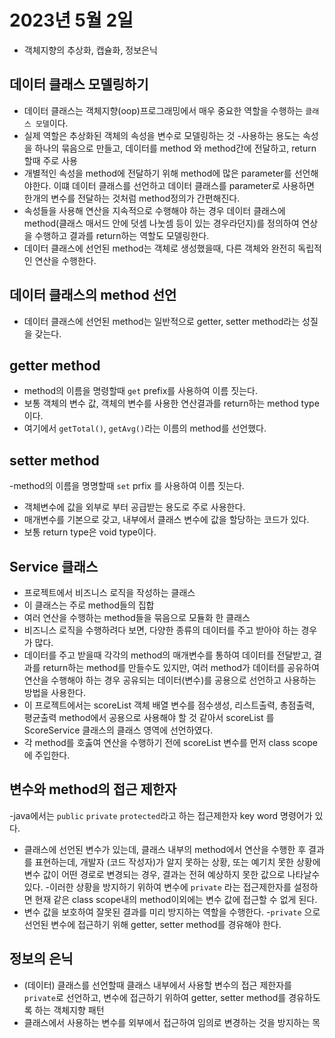 # 2023년 5월 2일
- 객체지향의 추상화, 캡슐화, 정보은닉
## 데이터 클래스 모델링하기
- 데이터 클래스는 객체지향(oop)프로그래밍에서 매우 중요한 역할을 수행하는 `클래스 모델`이다.
- 실제 역할은 추상화된 객체의 속성을 변수로 모델링하는 것
-사용하는 용도는 속성을 하나의 묶음으로 만들고, 데이터를 method 와 method간에 전달하고, return 할때 주로 사용
- 개별적인 속성을 method에 전달하기 위해 method에 많은 parameter를 선언해야한다. 이떄
데이터 클래스를 선언하고 데이터 클래스를 parameter로 사용하면 한개의 변수를 전달하는 것처럼
method정의가 간편해진다.
- 속성들을 사용해 연산을 지속적으로 수행해야 하는 경우 데이터 클래스에 method(클래스 매서드 안에 덧셈 나눗셈 등이 있는 경우라던지)를 정의하여 연상을 수행하고 결과를 return하는 역할도 모델링한다.
- 데이터 클래스에 선언된 method는 객체로 생성했을때, 다른 객체와 완전히 독립적인 연산을 수행한다.

## 데이터 클래스의 method 선언
- 데이터 클래스에 선언된 method는 일반적으로 getter, setter method라는 성질을 갖는다.

## getter method
- method의 이름을 명령할때 `get` prefix를 사용하여 이름 짓는다.
- 보통 객체의 변수 값, 객체의 변수를 사용한 연산결과를 return하는 method type 이다. 
- 여기에서 `getTotal()`, `getAvg()`라는 이름의 method를 선언했다. 

## setter method
-method의 이름을 명명할때 `set` prfix 를 사용하여 
이름 짓는다.
- 객체변수에 값을 외부로 부터 공급받는 용도로 주로 사용한다.
- 매개변수를 기본으로 갖고, 내부에서 클래스 변수에 값을 할당하는 코드가 있다.
- 보통 return type은 void type이다.

## Service 클래스
- 프로젝트에서 비즈니스 로직을 작성하는 클래스
- 이 클래스는 주로 method들의 집합
- 여러 연산을 수행하는 method들을 묶음으로 모듈화 한 클래스
- 비즈니스 로직을 수행하려다 보면, 다양한 종류의 데이터를 주고 받아야 하는 경우가 많다.
- 데이터를 주고 받을때 각각의 method의 매개변수를 통하여 데이터를 전달받고, 결과를 return하는 method를 만들수도 있지만, 여러 method가 데이터를 공유하여 연산을 수행해야 하는 경우 공유되는 데이터(변수)를 공용으로 선언하고 사용하는 방법을 사용한다.
- 이 프로젝트에서는 scoreList 객체 배열 변수를 점수생성, 리스트출력, 총점출력, 평균출력 method에서 공용으로 사용해야 할 것 같아서 scoreList 를 ScoreService 클래스의 클래스 영역에 선언하였다.
- 각 method를 호춣여 연산을 수행하기 전에 scoreList 변수를 먼저 class scope에 주입한다.
## 변수와 method의 접근 제한자
-java에서는 `public` `private` `protected`라고 하는 접근제한자 key word 명령어가 있다.

- 클래스에 선언된 변수가 있는데, 클래스 내부의 method에서 연산을 수행한 후 결과를 표현하는데, 개발자 (코드 작성자)가 알지 못하는 상황, 또는 예기치 못한 상황에 변수 값이 어떤 경로로 변경되는 경우, 결과는 전혀 예상하지 못한 값으로 나타날수 있다.
-이러한 상황을 방지하기 위하여 변수에 `private` 라는 접근제한자를 설정하면 현재 같은  class scope내의 method이외에는 변수 값에 접근할 수 없게 된다.
- 변수 값을 보호하여 잘못된 결과를 미리 방지하는 역할을 수행한다.
-`private` 으로 선언된 변수에 접근하기 위해 getter, setter method를 경유해야 한다.

## 정보의 은닉
- (데이터) 클래스를 선언할때 클래스 내부에서 사용할 변수의 접근 제한자를 `private`로 선언하고, 변수에 접근하기 위하여 getter, setter method를 경유하도록 하는 객체지향 패턴
- 클래스에서 사용하는 변수를 외부에서 접근하여 임의로 변경하는 것을 방지하는 목